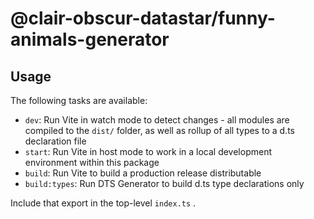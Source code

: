 # @clair-obscur-datastar/funny-animals-generator
## Usage

The following tasks are available:

- `dev`: Run Vite in watch mode to detect changes - all modules are compiled to the `dist/` folder, as well as rollup of all types to a d.ts declaration file
- `start`: Run Vite in host mode to work in a local development environment within this package
- `build`: Run Vite to build a production release distributable
- `build:types`: Run DTS Generator to build d.ts type declarations only

Include that export in the top-level `index.ts` .

